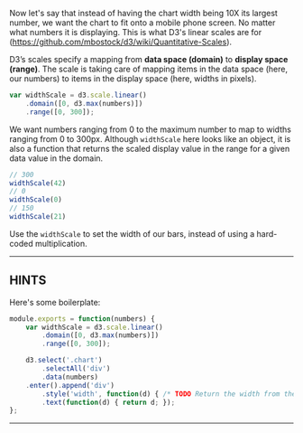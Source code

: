 Now let's say that instead of having the chart width being 10X its largest number, we want the chart to fit onto a mobile phone screen. No matter what numbers it is displaying. This is what D3's linear scales are for (https://github.com/mbostock/d3/wiki/Quantitative-Scales).

D3’s scales specify a mapping from __data space (domain)__ to __display space (range)__. The scale is taking care of mapping items in the data space (here, our numbers) to items in the display space (here, widths in pixels).

```js
var widthScale = d3.scale.linear()
    .domain([0, d3.max(numbers)])
    .range([0, 300]);
```

We want numbers ranging from 0 to the maximum number to map to widths ranging from 0 to 300px. Although `widthScale` here looks like an object, it is also a function that returns the scaled display value in the range for a given data value in the domain.

```js
// 300
widthScale(42)
// 0
widthScale(0)
// 150
widthScale(21)
```

Use the `widthScale` to set the width of our bars, instead of using a hard-coded multiplication.

----------------------------------------------------------------------

## HINTS

Here's some boilerplate:

```js
module.exports = function(numbers) {
    var widthScale = d3.scale.linear()
        .domain([0, d3.max(numbers)])
        .range([0, 300]);

    d3.select('.chart')
        .selectAll('div')
        .data(numbers)
    .enter().append('div')
        .style('width', function(d) { /* TODO Return the width from the scale, in pixels. */ })
        .text(function(d) { return d; });
};
```

----------------------------------------------------------------------
